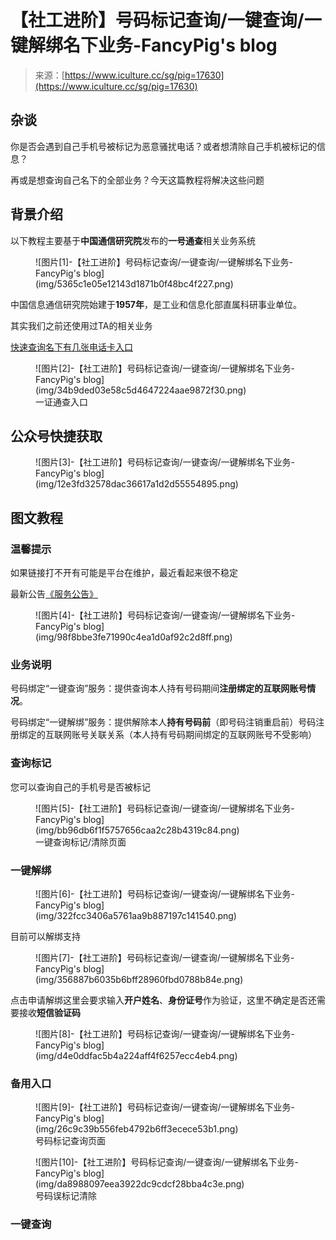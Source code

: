 <!--yml
category: 社会工程
date: 2022-11-10 10:28:16
-->

# 【社工进阶】号码标记查询/一键查询/一键解绑名下业务-FancyPig's blog

> 来源：[https://www.iculture.cc/sg/pig=17630](https://www.iculture.cc/sg/pig=17630)

## 杂谈

你是否会遇到自己手机号被标记为恶意骚扰电话？或者想清除自己手机被标记的信息？

再或是想查询自己名下的全部业务？今天这篇教程将解决这些问题

## 背景介绍

以下教程主要基于**中国通信研究院**发布的**一号通查**相关业务系统

<figure class="wp-block-image size-full">![图片[1]-【社工进阶】号码标记查询/一键查询/一键解绑名下业务-FancyPig's blog](img/5365c1e05e12143d1871b0f48bc4f227.png)</figure>

中国信息通信研究院始建于**1957年**，是工业和信息化部直属科研事业单位。

其实我们之前还使用过TA的相关业务

[快速查询名下有几张电话卡入口](https://www.iculture.cc/?golink=aHR0cHM6Ly9nZXRzaW1udW0uY2FpY3QuYWMuY24vIy8=)

<figure class="wp-block-image size-full">![图片[2]-【社工进阶】号码标记查询/一键查询/一键解绑名下业务-FancyPig's blog](img/34b9ded03e58c5d4647224aae9872f30.png)

<figcaption>一证通查入口</figcaption>

</figure>

## 公众号快捷获取

<figure class="wp-block-image size-full">![图片[3]-【社工进阶】号码标记查询/一键查询/一键解绑名下业务-FancyPig's blog](img/12e3fd32578dac36617a1d2d55554895.png)</figure>

## 图文教程

### 温馨提示

如果链接打不开有可能是平台在维护，最近看起来很不稳定

最新公告[《服务公告》](https://mp.weixin.qq.com/s/n82ZCBZiFGnkqM5oDHR96Q)

<figure class="wp-block-image size-full">![图片[4]-【社工进阶】号码标记查询/一键查询/一键解绑名下业务-FancyPig's blog](img/98f8bbe3fe71990c4ea1d0af92c2d8ff.png)</figure>

### 业务说明

号码绑定“一键查询”服务：提供查询本人持有号码期间**注册绑定的互联网账号情况**。

号码绑定“一键解绑”服务：提供解除本人**持有号码前**（即号码注销重启前）号码注册绑定的互联网账号关联关系（本人持有号码期间绑定的互联网账号不受影响）

### 查询标记

您可以查询自己的手机号是否被标记

<figure class="wp-block-image size-full">![图片[5]-【社工进阶】号码标记查询/一键查询/一键解绑名下业务-FancyPig's blog](img/bb96db6f1f5757656caa2c28b4319c84.png)

<figcaption>一键查询标记/清除页面</figcaption>

</figure>

### 一键解绑

<figure class="wp-block-image size-full">![图片[6]-【社工进阶】号码标记查询/一键查询/一键解绑名下业务-FancyPig's blog](img/322fcc3406a5761aa9b887197c141540.png)</figure>

目前可以解绑支持

<figure class="wp-block-image size-full">![图片[7]-【社工进阶】号码标记查询/一键查询/一键解绑名下业务-FancyPig's blog](img/356887b6035b6bff28960fbd0788b84e.png)</figure>

点击申请解绑这里会要求输入**开户姓名**、**身份证号**作为验证，这里不确定是否还需要接收**短信验证码**

<figure class="wp-block-image size-full">![图片[8]-【社工进阶】号码标记查询/一键查询/一键解绑名下业务-FancyPig's blog](img/d4e0ddfac5b4a224aff4f6257ecc4eb4.png)</figure>

### 备用入口

<figure class="wp-block-image size-full">![图片[9]-【社工进阶】号码标记查询/一键查询/一键解绑名下业务-FancyPig's blog](img/26c9c39b556feb4792b6ff3ecece53b1.png)

<figcaption>号码标记查询页面</figcaption>

</figure>

<figure class="wp-block-image size-large">![图片[10]-【社工进阶】号码标记查询/一键查询/一键解绑名下业务-FancyPig's blog](img/da8988097eea3922dc9cdcf28bba4c3e.png)

<figcaption>号码误标记清除</figcaption>

</figure>

### 一键查询